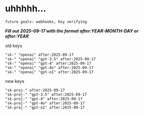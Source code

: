 # uhhhhh...

`future goals: webhooks, key verifying`



***Fill out 2025-09-17 with the format after:YEAR-MONTH-DAY or after:YEAR***

old keys
```
"sk-" "openai" after:2025-09-17
"sk-" "openai" "gpt-3.5" after:2025-09-17
"sk-" "openai" "gpt-4" after:2025-09-17
"sk-" "openai" "gpt-4o" after:2025-09-17
"sk-" "openai" "gpt-o1" after:2025-09-17
```

new keys
```
"sk-proj-" after:2025-09-17
"sk-proj-" "gpt-3.5" after:2025-09-17
"sk-proj-" "gpt-4" after:2025-09-17
"sk-proj-" "gpt-4o" after:2025-09-17
"sk-proj-" "gpt-o1" after:2025-09-17
```
